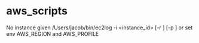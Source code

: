# aws_scripts
No instance given
/Users/jacob/bin/ec2log -i <instance_id> [-r <region>] [-p <awsprofile>]
  or set env AWS_REGION and AWS_PROFILE
